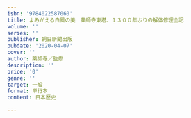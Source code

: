 ```yaml
---
isbn: '9784022587060'
title: よみがえる白鳳の美　薬師寺東塔、１３００年ぶりの解体修理全記
volume: ''
series: ''
publisher: 朝日新聞出版
pubdate: '2020-04-07'
cover: ''
author: 薬師寺／監修
description: ''
price: '0'
genre: ''
target: 一般
format: 単行本
content: 日本歴史

---
```

